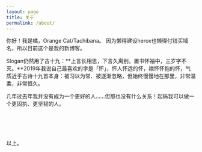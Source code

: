 ```yaml
---
layout: page
title: 关于
permalink: /about/
---
```


你好！我是橘，Orange Cat/Tachibana。
因为懒得建设herox也懒得付钱买域名，所以目前这个是我的新博客。

Slogan仍然用了古十九：**上言长相思，下言久离别。置书怀袖中，三岁字不灭。**2019年我说自己最喜欢的字是「怀」，怀人怀远的怀，襟怀怀抱的怀，气质近乎古诗十九首本身：被习以为常、被逐渐忽略，但始终慢慢地在那里，非常温柔，非常恒久。

几年过去年我并没有成为一个更好的人……但那也没有什么关系！起码我可以做一个更固执、更坚韧的人。
<br><br><br><br>
<br><br>
以上。
